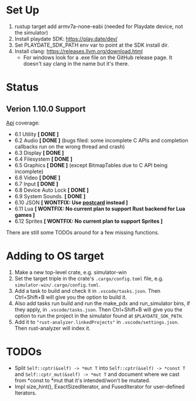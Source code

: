 # Set Up
1. rustup target add armv7a-none-eabi (needed for Playdate device, not the simulator)
1. Install playdate SDK: https://play.date/dev/
1. Set PLAYDATE_SDK_PATH env var to point at the SDK install dir.
1. Install clang: https://releases.llvm.org/download.html
    * For windows look for a .exe file on the GitHub release page. It doesn't say clang in the name but it's there.

# Status

## Verion 1.10.0 Support

[Api](https://sdk.play.date/1.9.3/Inside%20Playdate%20with%20C.html#_api_reference) coverage:
- 6.1 Utility **[ DONE ]**
- 6.2 Audio **[ DONE ]** (bugs filed: some incomplete C APIs and completion callbacks run on the wrong thread and crash)
- 6.3 Display **[ DONE ]**
- 6.4 Filesystem **[ DONE ]**
- 6.5 Graphics **[ DONE ]** (except BitmapTables due to C API being incomplete)
- 6.6 Video **[ DONE ]**
- 6.7 Input **[ DONE ]**
- 6.8 Device Auto Lock **[ DONE ]**
- 6.9 System Sounds. **[ DONE ]**
- 6.10 JSON **[ WONTFIX: Use [postcard](https://docs.rs/postcard/latest/postcard/) instead ]**
- 6.11 Lua **[ WONTFIX: No current plan to support Rust backend for Lua games ]**
- 6.12 Sprites  **[ WONTFIX: No current plan to support Sprites ]**

There are still some TODOs around for a few missing functions.

# Adding to OS target
1. Make a new top-level crate, e.g. simulator-win
1. Set the target triple in the crate's `.cargo/config.toml` file, e.g.
   `simulator-win/.cargo/config.toml`.
1. Add a task to build and check it in `.vscode/tasks.json`. Then Ctrl+Shift+B will give you
   the option to build it.
1. Also add tasks run build and run the make_pdx and run_simulator bins, if they apply, in
   `.vscode/tasks.json`. Then Ctrl+Shift+B will give you the option to run the project
   in the simulator found at `$PLAYDATE_SDK_PATH`.
1. Add it to `"rust-analyzer.linkedProjects"` in `.vscode/settings.json`. Then rust-analyzer will
   index it.

# TODOs
- Split `Self::cptr(&self) -> *mut T` into `Self::cptr(&self) -> *const T` and
  `Self::cptr_mut(&self) -> *mut T` and document where we cast from *const to
  *mut that it's intended/won't be mutated.
- Impl size_hint(), ExactSizedIterator, and FusedIterator for user-defined Iterators.